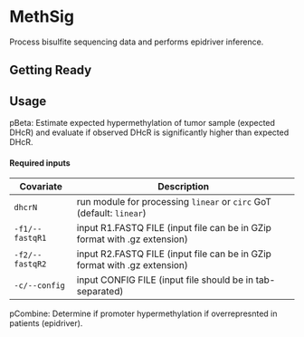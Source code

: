 # MethSig
Process bisulfite sequencing data and performs epidriver inference.

## Getting Ready

## Usage
pBeta: Estimate expected hypermethylation of tumor sample (expected DHcR) and evaluate if observed DHcR is significantly higher than expected DHcR.
#### Required inputs
| Covariate | Description |
| ------ | ----------- |
| `dhcrN` | run module for processing `linear` or `circ` GoT (default: `linear`) |
| `-f1/--fastqR1` | input R1.FASTQ FILE (input file can be in GZip format with .gz extension) |
| `-f2/--fastqR2` | input R2.FASTQ FILE (input file can be in GZip format with .gz extension) |
| `-c/--config` | input CONFIG FILE   (input file should be in tab-separated) |
pCombine: Determine if promoter hypermethylation if overrepresnted in patients (epidriver).
